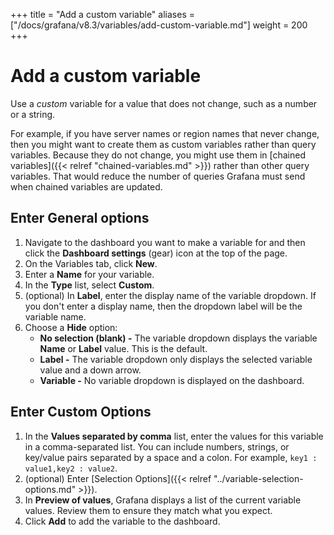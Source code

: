 +++
title = "Add a custom variable"
aliases = ["/docs/grafana/v8.3/variables/add-custom-variable.md"]
weight = 200
+++

# Add a custom variable

Use a _custom_ variable for a value that does not change, such as a number or a string.

For example, if you have server names or region names that never change, then you might want to create them as custom variables rather than query variables. Because they do not change, you might use them in [chained variables]({{< relref "chained-variables.md" >}}) rather than other query variables. That would reduce the number of queries Grafana must send when chained variables are updated.

## Enter General options

1. Navigate to the dashboard you want to make a variable for and then click the **Dashboard settings** (gear) icon at the top of the page.
1. On the Variables tab, click **New**.
1. Enter a **Name** for your variable.
1. In the **Type** list, select **Custom**.
1. (optional) In **Label**, enter the display name of the variable dropdown. If you don't enter a display name, then the dropdown label will be the variable name.
1. Choose a **Hide** option:
   - **No selection (blank) -** The variable dropdown displays the variable **Name** or **Label** value. This is the default.
   - **Label -** The variable dropdown only displays the selected variable value and a down arrow.
   - **Variable -** No variable dropdown is displayed on the dashboard.

## Enter Custom Options

1. In the **Values separated by comma** list, enter the values for this variable in a comma-separated list. You can include numbers, strings, or key/value pairs separated by a space and a colon. For example, `key1 : value1,key2 : value2`.
1. (optional) Enter [Selection Options]({{< relref "../variable-selection-options.md" >}}).
1. In **Preview of values**, Grafana displays a list of the current variable values. Review them to ensure they match what you expect.
1. Click **Add** to add the variable to the dashboard.
